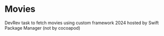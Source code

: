 # Movies
DevRev task to fetch movies using custom framework 2024 hosted by Swift Package Manager (not by cocoapod)
